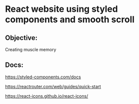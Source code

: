 # React website using styled components and smooth scroll

## Objective:

Creating muscle memory 

## Docs:

https://styled-components.com/docs

https://reactrouter.com/web/guides/quick-start

https://react-icons.github.io/react-icons/